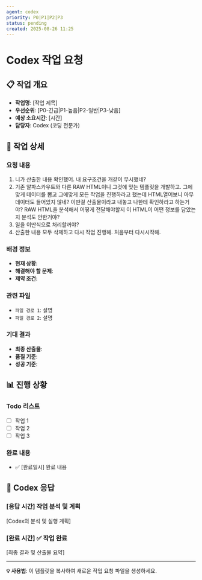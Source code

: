```yaml
---
agent: codex
priority: P0|P1|P2|P3
status: pending
created: 2025-08-26 11:25
---
```


# Codex 작업 요청

## 📋 작업 개요
- **작업명**: [작업 제목]
- **우선순위**: [P0-긴급|P1-높음|P2-일반|P3-낮음]
- **예상 소요시간**: [시간]
- **담당자**: Codex (코딩 전문가)

## 🎯 작업 상세

### 요청 내용
1. 니가 산출한 내용 확인했어. 내 요구조건을 개같이 무시했네?
2. 기존 알파스카우트와 다른 RAW HTML이니 그것에 맞는 템플릿을 개발하고. 그에 맞게 데이터를 뽑고 그에맞게 모든 작업을 진행하라고 했는데 HTML열어보니 아무 데이터도 들어있지 않네? 이딴걸 산출물이라고 내놓고 나한테 확인하라고 하는거야? RAW HTML을 분석해서 어떻게 전달해야할지 이 HTML이 어떤 정보를 담았는지 분석도 안한거야? 
3. 일을 이딴식으로 처리할꺼야?
4. 산출한 내용 모두 삭제하고 다시 작업 진행해. 처음부터 다시시작해.

### 배경 정보
- **현재 상황**: 
- **해결해야 할 문제**: 
- **제약 조건**: 

### 관련 파일
- `파일 경로 1`: 설명
- `파일 경로 2`: 설명

### 기대 결과
- **최종 산출물**: 
- **품질 기준**: 
- **성공 기준**: 

## 📊 진행 상황

### Todo 리스트
- [ ] 작업 1
- [ ] 작업 2  
- [ ] 작업 3

### 완료 내용
- ✅ [완료일시] 완료 내용

## 💬 Codex 응답

### [응답 시간] 작업 분석 및 계획

[Codex의 분석 및 실행 계획]

### [완료 시간] ✅ 작업 완료

[최종 결과 및 산출물 요약]

---

**💡 사용법**: 이 템플릿을 복사하여 새로운 작업 요청 파일을 생성하세요.
